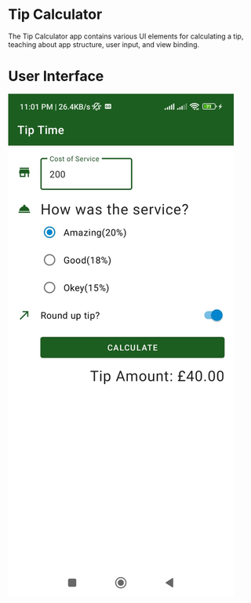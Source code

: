 # Tip Calculator
The Tip Calculator app contains various UI elements for calculating a tip, teaching about app structure, user input, and view binding.
# User Interface
<img src="Tip_Time_Apps_UI_2.jpeg" alt="UI_1"/>
